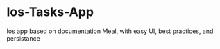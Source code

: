 # Ios-Tasks-App

Ios app based on documentation Meal, with easy UI, best practices, and persistance
